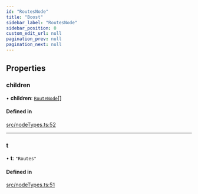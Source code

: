 ```yaml
---
id: "RoutesNode"
title: "Boost"
sidebar_label: "RoutesNode"
sidebar_position: 0
custom_edit_url: null
pagination_prev: null
pagination_next: null
---
```


## Properties

### children

• **children**: [`RouteNode`](../modules.md#routenode)[]

#### Defined in

[src/nodeTypes.ts:52](https://github.com/yolmio/boost/blob/b239488/src/nodeTypes.ts#L52)

___

### t

• **t**: ``"Routes"``

#### Defined in

[src/nodeTypes.ts:51](https://github.com/yolmio/boost/blob/b239488/src/nodeTypes.ts#L51)
